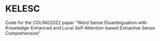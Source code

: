 # KELESC
Code for the COLING2022 paper "Word Sense Disambiguation with Knowledge-Enhanced and Local Self-Attention-based Extractive Sense Comprehension"
